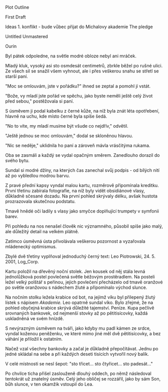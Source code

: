 Plot Outline

  

First Draft

Ideas
	  1. konflikt - bude vůbec přijat do Michalovy akademie 
	  The pledge

Untitled Unmastered

Ourin


Byl pátek odpoledne, na světle modré obloze nebyl ani mráček. 

Mladý kluk, vysoký asi sto osmdesát centimetrů, zbrkle běžel po rušné ulici. Ze všech sil se snažil všem vyhnout, ale i přes veškerou snahu se střetl se starší paní. 

"Moc se omlouvám, jste v pořádku?" ihned se zeptal a pomohl jí vstát. 

"Bože, vy mladí jste pořád ve spěchu, jako byste neměli ještě celý život před sebou," postěžovala si paní. 

S úsměvem ji podal kabelku z černé kůže, na níž byla znát léta opotřebení, hlavně na uchu, kde místo černé byla spíše šedá. 

"No to víte, my mladí musíme být všude co nejdřív," odvětil. 

"Ještě jednou se moc omlouvám," dodal se skloněnou hlavou. 

"Nic se neděje," uklidnila ho paní a zároveň mávla vrásčitýma rukama. 

Oba se zasmáli a každý se vydal opačným směrem. Zanedlouho dorazil do svého bytu.

Sundal si modré džíny, na kterých čas zanechal svůj podpis - od bílých nití až po vybledlou modrou barvu.

Z pravé přední kapsy vyndal malou kartu, rozměrově připomínala kreditku. První třetinu zabírala fotografie, na níž byly vidět obsidiánové vlasy, důkladně sčesané dozadu. Na první pohled skrývaly délku, avšak hustota prozrazovala skutečnou podstatu. 

Tmavě hnědé oči ladily s vlasy jako smyčce doplňující trumpety v symfonii barev.

Při pohledu na nos nenašel člověk nic významného, působil spíše jako malý, ale důležitý detail na velkém plátně. 

Zatímco úsměvná ústa přivolávala veškerou pozornost a vyzařovala mládenecký optimismus.

Zbylé dvě třetiny vyplňoval jednoduchý černý text: Leo Piotrowski, 24. 5. 2001, Log_Corp.

Kartu položil na dřevěný noční stolek. Jen kousek od něj stála levná jednolůžková postel povlečená světle béžovým prostěradlem. Na posteli ležel velký polštář s peřinou, jejich povlečení přecházelo od tmavě oranžové po světle oranžovou s nádechem žluté a připomínalo východ slunce.

Na nočním stolku ležela krabice od bot, na jejímž víku byl přilepený žlutý lístek s nápisem *Akademie.* Leo opatrně sundal víko. Bylo zřejmé, že na pohled obyčejná krabice skrývá důležité tajemství. Peníze. Kupa pečlivě srovnaných bankovek, od nejmenší stovky až po pětitisícovky, každá uskladněná ve svém hnízdě.

S nevýrazným úsměvem na tváři, jako kdyby mu padl kámen ze srdce, vyndal koženou peněženku, ve které mimo jiné měl dvě pětitisícovky, a bez váhání je přiložil k ostatním.

Načež vzal všechny bankovky a začal je důkladně přepočítávat. Jednu po jedné skládal na sebe a při každých deseti tisících vytvořil nový balík.

V celé místnosti se nesl šepot: "sto třicet... sto čtyřicet... sto padesát..." 

Po chvilce ticha přišel zaslouženě dlouhý oddech, po němž následoval tentokrát už znatelný úsměv. Celý jeho obličej se rozzářil, jako by sám Son, bůh slunce, v ten okamžik vstoupil do Lea.

